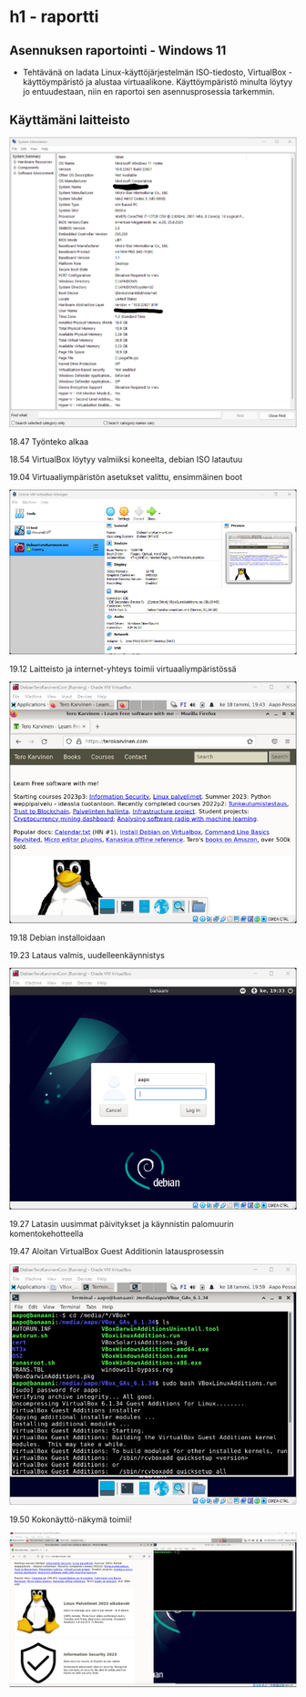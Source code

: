 # h1 - raportti
## Asennuksen raportointi - Windows 11
- Tehtävänä on ladata Linux-käyttöjärjestelmän ISO-tiedosto, VirtualBox -käyttöympäristö ja alustaa virtuaalikone. Käyttöympäristö minulta löytyy jo entuudestaan, niin en raportoi sen asennusprosessia tarkemmin.

## Käyttämäni laitteisto

![Add file: Upload](laitteisto.png)

18.47 Työnteko alkaa

18.54 VirtualBox löytyy valmiiksi koneelta, debian ISO latautuu

19.04 Virtuaaliympäristön asetukset valittu, ensimmäinen boot

![Add file: Upload](virtualbox.png)

19.12 Laitteisto ja internet-yhteys toimii virtuaaliympäristössä

![Add file: Upload](nettikuva.png)

19.18 Debian installoidaan

19.23 Lataus valmis, uudelleenkäynnistys

![Add file: Upload](login.png)

19.27 Latasin uusimmat päivitykset ja käynnistin palomuurin komentokehotteella

19.47 Aloitan VirtualBox Guest Additionin latausprosessin

![Add file: Upload](additions.png)

19.50 Kokonäyttö-näkymä toimii!

![Add file: Upload](fullscreen.png)
